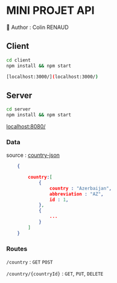 # MINI PROJET API

👨 Author : Colin RENAUD

## Client

```bash
cd client
npm install && npm start

[localhost:3000/](localhost:3000/)
```

## Server

```bash
cd server
npm install && npm start
```
[localhost:8080/](localhost:8080/)

### Data

source : [country-json](https://github.com/samayo/country-json/blob/master/src/country-by-abbreviation.json)
```json
    {

        country:[
            {
                country : "Azerbaijan",
                abbreviation : "AZ",
                id : 1,
            },
            {
                ...
            }
        ]
    }
```


### Routes


`/country` : `GET` `POST`

`/country/{countryId}` : `GET`, `PUT`, `DELETE`
